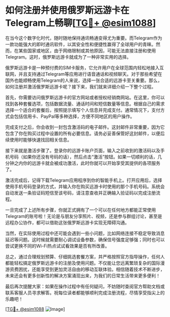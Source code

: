 # 如何注册并使用俄罗斯远游卡在Telegram上畅聊[[TG💪+ @esim1088](https://t.me/s/esim1088)]

在当今这个数字化时代，随时随地保持通讯畅通变得尤为重要。而Telegram作为一款功能强大的即时通讯软件，以其安全性和便捷性赢得了全球用户的青睐。然而，在某些国家或地区，由于网络限制或其他原因，可能无法直接注册和使用Telegram。这时，俄罗斯远游卡就成为了一种非常实用的选择。

俄罗斯远游卡是一种预付费的SIM卡服务，它允许用户在全球范围内轻松地接入互联网，并且支持通过Telegram等应用进行语音通话和视频聊天。对于那些希望在国外也能顺畅使用Telegram的人来说，选择一张合适的远游卡至关重要。那么，如何注册并激活俄罗斯远游卡呢？接下来，我们就来详细介绍一下整个过程。

首先，你需要访问俄罗斯远游卡的官方网站或者授权经销商网站。在这里，你可以找到各种套餐选项，包括数据流量、通话时间和短信数量等信息。根据自己的需求选择一个适合的套餐后，按照提示填写个人信息并完成支付。通常情况下，支付方式会包括信用卡、PayPal等多种选择，方便不同地区的用户操作。

完成支付之后，你会收到一封包含激活码的电子邮件。这封邮件非常重要，因为它包含了你在购买过程中设置的所有必要信息。请务必妥善保管好这封邮件，以便后续使用时能够快速找回相关信息。

接下来就是激活步骤了。登录你的远游卡账户页面，输入之前收到的激活码以及手机号码（如果你还没有号码的话），然后点击“激活”按钮。如果一切顺利的话，几分钟之内你的远游卡就会被成功激活，此时你就可以开始享受其提供的各项服务了。

激活完成后，记得下载Telegram应用程序到你的智能手机上。打开应用后，选择使用手机号码登录的方式，并输入你在购买远游卡时使用的那个手机号码。系统会自动发送一条验证码短信至该号码，请注意查收并正确输入验证码以完成注册流程。

一旦完成了上述所有步骤，你就正式拥有了一个可以在任何地方都能正常使用Telegram的账号啦！无论是与朋友分享照片、视频，还是参与群组讨论，甚至是远程办公协作，都可以借助这张俄罗斯远游卡实现无障碍沟通。

当然，在实际使用过程中还可能会遇到一些小问题，比如网络连接不稳定导致消息延迟等问题。这时候就需要耐心调试设备参数，确保信号强度足够强；同时也可以尝试更换不同的Wi-Fi热点试试看效果是否有所改善。

总之，通过合理规划预算、仔细挑选套餐方案，并严格按照官方指导操作，任何人都能轻松搞定俄罗斯远游卡的注册及使用问题。不仅能让您远离繁琐复杂的国际漫游资费困扰，还能享受到更加灵活自由的移动互联体验。相信随着技术不断进步，未来还会有更多创新性的解决方案涌现出来，为我们的日常生活带来更多便利！

最后再次提醒大家：如果在操作过程中有任何疑问，不妨随时查阅官方帮助文档或联系客服人员寻求解答。祝每位读者都能够顺利完成注册流程，尽情享受指尖上的乐趣吧！

[[TG💪+ @esim1088](https://t.me/s/esim1088) ![Image](https://i.postimg.cc/4NQfJmqS/Snipaste-2025-05-13-00-14-12.png)]